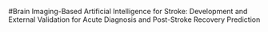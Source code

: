 #Brain Imaging-Based Artificial Intelligence for Stroke: Development and External Validation for Acute Diagnosis and Post-Stroke Recovery Prediction

